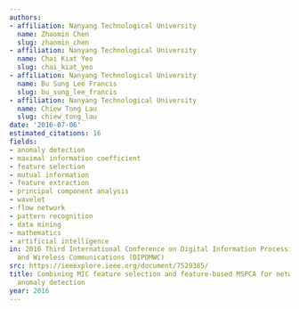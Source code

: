 ```yaml
---
authors:
- affiliation: Nanyang Technological University
  name: Zhaomin Chen
  slug: zhaomin_chen
- affiliation: Nanyang Technological University
  name: Chai Kiat Yeo
  slug: chai_kiat_yeo
- affiliation: Nanyang Technological University
  name: Bu Sung Lee Francis
  slug: bu_sung_lee_francis
- affiliation: Nanyang Technological University
  name: Chiew Tong Lau
  slug: chiew_tong_lau
date: '2016-07-06'
estimated_citations: 16
fields:
- anomaly detection
- maximal information coefficient
- feature selection
- mutual information
- feature extraction
- principal component analysis
- wavelet
- flow network
- pattern recognition
- data mining
- mathematics
- artificial intelligence
in: 2016 Third International Conference on Digital Information Processing, Data Mining,
  and Wireless Communications (DIPDMWC)
src: https://ieeexplore.ieee.org/document/7529385/
title: Combining MIC feature selection and feature-based MSPCA for network traffic
  anomaly detection
year: 2016
---
```

